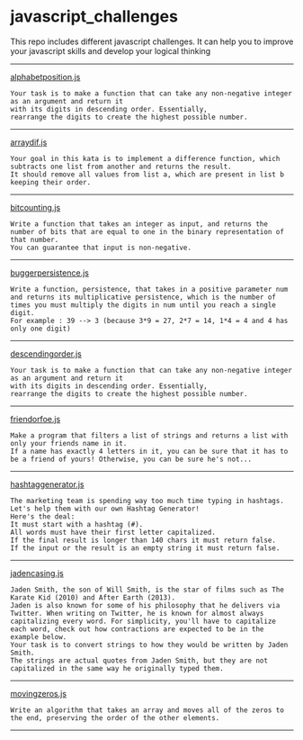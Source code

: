 # javascript_challenges
This repo includes different javascript challenges. It can help you to improve your javascript skills and develop your logical thinking


***
[alphabetposition.js](alphabetposition.js)
```
Your task is to make a function that can take any non-negative integer as an argument and return it 
with its digits in descending order. Essentially, 
rearrange the digits to create the highest possible number.
```
***
[arraydif.js](arraydif.js)
```
Your goal in this kata is to implement a difference function, which subtracts one list from another and returns the result.
It should remove all values from list a, which are present in list b keeping their order.
```
***
[bitcounting.js](bitcounting.js)
```
Write a function that takes an integer as input, and returns the number of bits that are equal to one in the binary representation of that number. 
You can guarantee that input is non-negative.
```
***
[buggerpersistence.js](buggerpersistence.js)
```
Write a function, persistence, that takes in a positive parameter num and returns its multiplicative persistence, which is the number of times you must multiply the digits in num until you reach a single digit.
For example : 39 --> 3 (because 3*9 = 27, 2*7 = 14, 1*4 = 4 and 4 has only one digit)
```
***
[descendingorder.js](descendingorder.js)
```
Your task is to make a function that can take any non-negative integer as an argument and return it 
with its digits in descending order. Essentially, 
rearrange the digits to create the highest possible number.
```
***
[friendorfoe.js](friendorfoe.js)
```
Make a program that filters a list of strings and returns a list with only your friends name in it.
If a name has exactly 4 letters in it, you can be sure that it has to be a friend of yours! Otherwise, you can be sure he's not...
```
***
[hashtaggenerator.js](hashtaggenerator.js)
```
The marketing team is spending way too much time typing in hashtags.
Let's help them with our own Hashtag Generator!
Here's the deal:
It must start with a hashtag (#).
All words must have their first letter capitalized.
If the final result is longer than 140 chars it must return false.
If the input or the result is an empty string it must return false.
```
***
[jadencasing.js](jadencasing.js)
```
Jaden Smith, the son of Will Smith, is the star of films such as The Karate Kid (2010) and After Earth (2013). 
Jaden is also known for some of his philosophy that he delivers via Twitter. When writing on Twitter, he is known for almost always 
capitalizing every word. For simplicity, you'll have to capitalize each word, check out how contractions are expected to be in the example below.
Your task is to convert strings to how they would be written by Jaden Smith. 
The strings are actual quotes from Jaden Smith, but they are not capitalized in the same way he originally typed them.
```
***
[movingzeros.js](movingzeros.js)
```
Write an algorithm that takes an array and moves all of the zeros to the end, preserving the order of the other elements.
```
***


